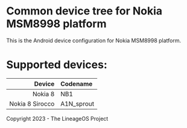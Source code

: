 # Common device tree for Nokia MSM8998 platform

This is the Android device configuration for Nokia MSM8998 platform.

# Supported devices:

| Device                   | Codename                                                                                                                     |
| ------------------------:|:------------------------------------------------------------------------------------------------------------------------------ |
| Nokia 8                  | NB1                                                                            |
| Nokia 8 Sirocco          | A1N_sprout                                                                           |

Copyright 2023 - The LineageOS Project


